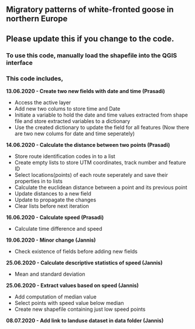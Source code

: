 ## Migratory patterns of white-fronted goose in northern Europe

## Please update this if you change to the code.

### To use this code, manually load the shapefile into the QGIS interface

### This code includes,
**13.06.2020 - Create two new fields with date and time (Prasadi)**
  * Access the active layer
  * Add new two colums to store time and Date
  * Initiate a variable to hold the date and time values extracted from shape file and store extracted variables to a dictionary
  * Use the created dictionary to update the field for all features (Now there are two new colums for date and time seperately)

**14.06.2020 - Calculate the distance between two points (Prasadi)**
 * Store route identification codes in to a list
 * Create empty lists to store UTM coordinates, track number and feature ID
 * Select locations(points) of each route seperately and save their properties in to lists
 * Calculate the euclidean distance between a point and its previous point
 * Update distances to a new field
 * Update to propagate the changes
 * Clear lists before next iteration
 
**16.06.2020 - Calculate speed (Prasadi)**
 * Calculate time difference and speed
 
**19.06.2020 - Minor change (Jannis)**
 * Check existence of fields before adding new fields

**25.06.2020 - Calculate descriptive statistics of speed (Jannis)**
 * Mean and standard deviation

**25.06.2020 - Extract values based on speed (Jannis)**
 * Add computation of median value
 * Select points with speed value below median
 * Create new shapefile containing just low speed points

**08.07.2020 - Add link to landuse dataset in data folder (Jannis)**
